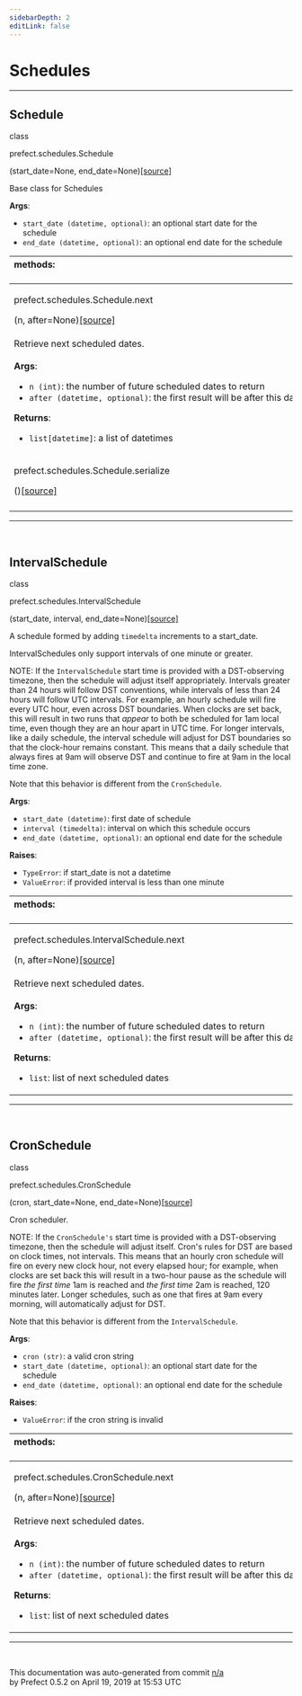```yaml
---
sidebarDepth: 2
editLink: false
---
```

# Schedules
---
 ## Schedule
 <div class='class-sig' id='prefect-schedules-schedule'><p class="prefect-sig">class </p><p class="prefect-class">prefect.schedules.Schedule</p>(start_date=None, end_date=None)<span class="source"><a href="https://github.com/PrefectHQ/prefect/blob/master/src/prefect/schedules.py#L10">[source]</a></span></div>

Base class for Schedules

**Args**:     <ul class="args"><li class="args">`start_date (datetime, optional)`: an optional start date for the schedule     </li><li class="args">`end_date (datetime, optional)`: an optional end date for the schedule</li></ul>

|methods: &nbsp;&nbsp;&nbsp;&nbsp;&nbsp;&nbsp;&nbsp;&nbsp;&nbsp;&nbsp;&nbsp;&nbsp;&nbsp;&nbsp;&nbsp;&nbsp;&nbsp;&nbsp;&nbsp;&nbsp;&nbsp;&nbsp;&nbsp;&nbsp;&nbsp;&nbsp;&nbsp;&nbsp;&nbsp;&nbsp;&nbsp;&nbsp;&nbsp;&nbsp;&nbsp;&nbsp;&nbsp;&nbsp;&nbsp;&nbsp;&nbsp;&nbsp;&nbsp;&nbsp;&nbsp;&nbsp;&nbsp;&nbsp;&nbsp;&nbsp;&nbsp;&nbsp;&nbsp;&nbsp;&nbsp;&nbsp;&nbsp;&nbsp;&nbsp;&nbsp;&nbsp;&nbsp;&nbsp;&nbsp;&nbsp;&nbsp;&nbsp;&nbsp;&nbsp;&nbsp;&nbsp;&nbsp;&nbsp;&nbsp;&nbsp;&nbsp;&nbsp;&nbsp;&nbsp;&nbsp;&nbsp;&nbsp;&nbsp;&nbsp;&nbsp;&nbsp;&nbsp;&nbsp;&nbsp;&nbsp;&nbsp;&nbsp;&nbsp;&nbsp;&nbsp;&nbsp;&nbsp;&nbsp;&nbsp;&nbsp;&nbsp;&nbsp;&nbsp;&nbsp;&nbsp;&nbsp;&nbsp;&nbsp;&nbsp;&nbsp;&nbsp;&nbsp;&nbsp;&nbsp;&nbsp;&nbsp;&nbsp;&nbsp;&nbsp;&nbsp;&nbsp;&nbsp;&nbsp;&nbsp;&nbsp;&nbsp;&nbsp;&nbsp;&nbsp;&nbsp;&nbsp;&nbsp;&nbsp;&nbsp;&nbsp;&nbsp;&nbsp;&nbsp;&nbsp;&nbsp;&nbsp;&nbsp;&nbsp;&nbsp;&nbsp;&nbsp;&nbsp;&nbsp;&nbsp;&nbsp;|
|:----|
 | <div class='method-sig' id='prefect-schedules-schedule-next'><p class="prefect-class">prefect.schedules.Schedule.next</p>(n, after=None)<span class="source"><a href="https://github.com/PrefectHQ/prefect/blob/master/src/prefect/schedules.py#L27">[source]</a></span></div>
<p class="methods">Retrieve next scheduled dates.<br><br>**Args**:     <ul class="args"><li class="args">`n (int)`: the number of future scheduled dates to return     </li><li class="args">`after (datetime, optional)`: the first result will be after this date</li></ul>**Returns**:     <ul class="args"><li class="args">`list[datetime]`: a list of datetimes</li></ul></p>|
 | <div class='method-sig' id='prefect-schedules-schedule-serialize'><p class="prefect-class">prefect.schedules.Schedule.serialize</p>()<span class="source"><a href="https://github.com/PrefectHQ/prefect/blob/master/src/prefect/schedules.py#L40">[source]</a></span></div>
<p class="methods"></p>|

---
<br>

 ## IntervalSchedule
 <div class='class-sig' id='prefect-schedules-intervalschedule'><p class="prefect-sig">class </p><p class="prefect-class">prefect.schedules.IntervalSchedule</p>(start_date, interval, end_date=None)<span class="source"><a href="https://github.com/PrefectHQ/prefect/blob/master/src/prefect/schedules.py#L46">[source]</a></span></div>

A schedule formed by adding `timedelta` increments to a start_date.

IntervalSchedules only support intervals of one minute or greater.

NOTE: If the `IntervalSchedule` start time is provided with a DST-observing timezone, then the schedule will adjust itself appropriately. Intervals greater than 24 hours will follow DST conventions, while intervals of less than 24 hours will follow UTC intervals. For example, an hourly schedule will fire every UTC hour, even across DST boundaries. When clocks are set back, this will result in two runs that *appear* to both be scheduled for 1am local time, even though they are an hour apart in UTC time. For longer intervals, like a daily schedule, the interval schedule will adjust for DST boundaries so that the clock-hour remains constant. This means that a daily schedule that always fires at 9am will observe DST and continue to fire at 9am in the local time zone.

Note that this behavior is different from the `CronSchedule`.

**Args**:     <ul class="args"><li class="args">`start_date (datetime)`: first date of schedule     </li><li class="args">`interval (timedelta)`: interval on which this schedule occurs     </li><li class="args">`end_date (datetime, optional)`: an optional end date for the schedule</li></ul>**Raises**:     <ul class="args"><li class="args">`TypeError`: if start_date is not a datetime     </li><li class="args">`ValueError`: if provided interval is less than one minute</li></ul>

|methods: &nbsp;&nbsp;&nbsp;&nbsp;&nbsp;&nbsp;&nbsp;&nbsp;&nbsp;&nbsp;&nbsp;&nbsp;&nbsp;&nbsp;&nbsp;&nbsp;&nbsp;&nbsp;&nbsp;&nbsp;&nbsp;&nbsp;&nbsp;&nbsp;&nbsp;&nbsp;&nbsp;&nbsp;&nbsp;&nbsp;&nbsp;&nbsp;&nbsp;&nbsp;&nbsp;&nbsp;&nbsp;&nbsp;&nbsp;&nbsp;&nbsp;&nbsp;&nbsp;&nbsp;&nbsp;&nbsp;&nbsp;&nbsp;&nbsp;&nbsp;&nbsp;&nbsp;&nbsp;&nbsp;&nbsp;&nbsp;&nbsp;&nbsp;&nbsp;&nbsp;&nbsp;&nbsp;&nbsp;&nbsp;&nbsp;&nbsp;&nbsp;&nbsp;&nbsp;&nbsp;&nbsp;&nbsp;&nbsp;&nbsp;&nbsp;&nbsp;&nbsp;&nbsp;&nbsp;&nbsp;&nbsp;&nbsp;&nbsp;&nbsp;&nbsp;&nbsp;&nbsp;&nbsp;&nbsp;&nbsp;&nbsp;&nbsp;&nbsp;&nbsp;&nbsp;&nbsp;&nbsp;&nbsp;&nbsp;&nbsp;&nbsp;&nbsp;&nbsp;&nbsp;&nbsp;&nbsp;&nbsp;&nbsp;&nbsp;&nbsp;&nbsp;&nbsp;&nbsp;&nbsp;&nbsp;&nbsp;&nbsp;&nbsp;&nbsp;&nbsp;&nbsp;&nbsp;&nbsp;&nbsp;&nbsp;&nbsp;&nbsp;&nbsp;&nbsp;&nbsp;&nbsp;&nbsp;&nbsp;&nbsp;&nbsp;&nbsp;&nbsp;&nbsp;&nbsp;&nbsp;&nbsp;&nbsp;&nbsp;&nbsp;&nbsp;&nbsp;&nbsp;&nbsp;&nbsp;&nbsp;|
|:----|
 | <div class='method-sig' id='prefect-schedules-intervalschedule-next'><p class="prefect-class">prefect.schedules.IntervalSchedule.next</p>(n, after=None)<span class="source"><a href="https://github.com/PrefectHQ/prefect/blob/master/src/prefect/schedules.py#L86">[source]</a></span></div>
<p class="methods">Retrieve next scheduled dates.<br><br>**Args**:     <ul class="args"><li class="args">`n (int)`: the number of future scheduled dates to return     </li><li class="args">`after (datetime, optional)`: the first result will be after this date</li></ul>**Returns**:     <ul class="args"><li class="args">`list`: list of next scheduled dates</li></ul></p>|

---
<br>

 ## CronSchedule
 <div class='class-sig' id='prefect-schedules-cronschedule'><p class="prefect-sig">class </p><p class="prefect-class">prefect.schedules.CronSchedule</p>(cron, start_date=None, end_date=None)<span class="source"><a href="https://github.com/PrefectHQ/prefect/blob/master/src/prefect/schedules.py#L135">[source]</a></span></div>

Cron scheduler.

NOTE: If the `CronSchedule's` start time is provided with a DST-observing timezone, then the schedule will adjust itself. Cron's rules for DST are based on clock times, not intervals. This means that an hourly cron schedule will fire on every new clock hour, not every elapsed hour; for example, when clocks are set back this will result in a two-hour pause as the schedule will fire *the first time* 1am is reached and *the first time* 2am is reached, 120 minutes later. Longer schedules, such as one that fires at 9am every morning, will automatically adjust for DST.

Note that this behavior is different from the `IntervalSchedule`.

**Args**:     <ul class="args"><li class="args">`cron (str)`: a valid cron string     </li><li class="args">`start_date (datetime, optional)`: an optional start date for the schedule     </li><li class="args">`end_date (datetime, optional)`: an optional end date for the schedule</li></ul>**Raises**:     <ul class="args"><li class="args">`ValueError`: if the cron string is invalid</li></ul>

|methods: &nbsp;&nbsp;&nbsp;&nbsp;&nbsp;&nbsp;&nbsp;&nbsp;&nbsp;&nbsp;&nbsp;&nbsp;&nbsp;&nbsp;&nbsp;&nbsp;&nbsp;&nbsp;&nbsp;&nbsp;&nbsp;&nbsp;&nbsp;&nbsp;&nbsp;&nbsp;&nbsp;&nbsp;&nbsp;&nbsp;&nbsp;&nbsp;&nbsp;&nbsp;&nbsp;&nbsp;&nbsp;&nbsp;&nbsp;&nbsp;&nbsp;&nbsp;&nbsp;&nbsp;&nbsp;&nbsp;&nbsp;&nbsp;&nbsp;&nbsp;&nbsp;&nbsp;&nbsp;&nbsp;&nbsp;&nbsp;&nbsp;&nbsp;&nbsp;&nbsp;&nbsp;&nbsp;&nbsp;&nbsp;&nbsp;&nbsp;&nbsp;&nbsp;&nbsp;&nbsp;&nbsp;&nbsp;&nbsp;&nbsp;&nbsp;&nbsp;&nbsp;&nbsp;&nbsp;&nbsp;&nbsp;&nbsp;&nbsp;&nbsp;&nbsp;&nbsp;&nbsp;&nbsp;&nbsp;&nbsp;&nbsp;&nbsp;&nbsp;&nbsp;&nbsp;&nbsp;&nbsp;&nbsp;&nbsp;&nbsp;&nbsp;&nbsp;&nbsp;&nbsp;&nbsp;&nbsp;&nbsp;&nbsp;&nbsp;&nbsp;&nbsp;&nbsp;&nbsp;&nbsp;&nbsp;&nbsp;&nbsp;&nbsp;&nbsp;&nbsp;&nbsp;&nbsp;&nbsp;&nbsp;&nbsp;&nbsp;&nbsp;&nbsp;&nbsp;&nbsp;&nbsp;&nbsp;&nbsp;&nbsp;&nbsp;&nbsp;&nbsp;&nbsp;&nbsp;&nbsp;&nbsp;&nbsp;&nbsp;&nbsp;&nbsp;&nbsp;&nbsp;&nbsp;&nbsp;&nbsp;|
|:----|
 | <div class='method-sig' id='prefect-schedules-cronschedule-next'><p class="prefect-class">prefect.schedules.CronSchedule.next</p>(n, after=None)<span class="source"><a href="https://github.com/PrefectHQ/prefect/blob/master/src/prefect/schedules.py#L167">[source]</a></span></div>
<p class="methods">Retrieve next scheduled dates.<br><br>**Args**:     <ul class="args"><li class="args">`n (int)`: the number of future scheduled dates to return     </li><li class="args">`after (datetime, optional)`: the first result will be after this date</li></ul>**Returns**:     <ul class="args"><li class="args">`list`: list of next scheduled dates</li></ul></p>|

---
<br>


<p class="auto-gen">This documentation was auto-generated from commit <a href='https://github.com/PrefectHQ/prefect/commit/n/a'>n/a</a> </br>by Prefect 0.5.2 on April 19, 2019 at 15:53 UTC</p>